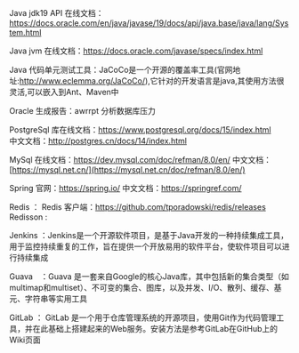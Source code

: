 Java  jdk19 API 在线文档：https://docs.oracle.com/en/java/javase/19/docs/api/java.base/java/lang/System.html 

Java jvm 在线文档：https://docs.oracle.com/javase/specs/index.html

Java 代码单元测试工具：JaCoCo是一个开源的覆盖率工具(官网地址:http://www.eclemma.org/JaCoCo/),它针对的开发语言是java,其使用方法很灵活,可以嵌入到Ant、Maven中

Oracle 生成报告：awrrpt 分析数据库压力

PostgreSql 库在线文档：https://www.postgresql.org/docs/15/index.html  
           中文文档：http://postgres.cn/docs/14/index.html

MySql 在线文档：https://dev.mysql.com/doc/refman/8.0/en/
      中文文档：[https://mysql.net.cn/](https://mysql.net.cn/doc/refman/8.0/en/)

Spring 官网：https://spring.io/
       中文文档：https://springref.com/

Redis ：
Redis 客户端：https://github.com/tporadowski/redis/releases
Redisson : 

Jenkins ：Jenkins是一个开源软件项目，是基于Java开发的一种持续集成工具，用于监控持续重复的工作，旨在提供一个开放易用的软件平台，使软件项目可以进行持续集成

Guava　：Guava 是一套来自Google的核心Java库，其中包括新的集合类型（如multimap和multiset）、不可变的集合、图库，以及并发、I/O、散列、缓存、基元、字符串等实用工具

GitLab ： GitLab 是一个用于仓库管理系统的开源项目，使用Git作为代码管理工具，并在此基础上搭建起来的Web服务。安装方法是参考GitLab在GitHub上的Wiki页面

